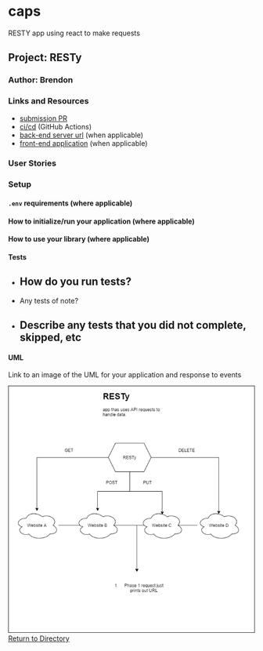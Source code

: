 # caps
RESTY app using react to make requests

## Project: RESTy

### Author: Brendon

### Links and Resources

- [submission PR](https://github.com/brendon-401-advanced-javascript/resty/pull/1)
- [ci/cd](https://github.com/brendon-401-advanced-javascript/resty/actions) (GitHub Actions)
- [back-end server url](http://xyz.com) (when applicable)
- [front-end application](http://xyz.com) (when applicable)

### User Stories




### Setup

#### `.env` requirements (where applicable)



#### How to initialize/run your application (where applicable)



#### How to use your library (where applicable)

#### Tests

- How do you run tests?
    - 
- Any tests of note?
- Describe any tests that you did not complete, skipped, etc
    - 

#### UML

Link to an image of the UML for your application and response to events

![UML](./RESTy.png)
[Return to Directory](##Directory)